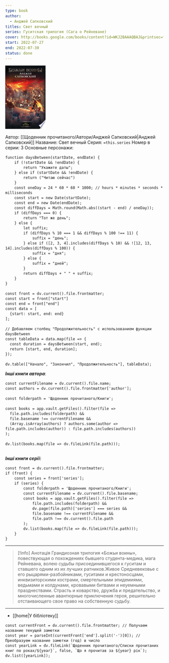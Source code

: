 ```yaml
---
type: book
author:
  - Анджей Сапковский
titles: Свет вечный
series: Гуситская трилогия (Сага о Рейневане)
cover: http://books.google.com/books/content?id=WKJ2BAAAQBAJ&printsec=frontcover&img=1&zoom=1&edge=curl&source=gbs_api
start: 2022-07-27
end: 2022-07-30
status: done
---
```

![cover|150](media/cover!150-25.jpg)

Автор: [[Щоденник прочитаного/Автори/Анджей Сапковский|Анджей Сапковский]]
Название: Свет вечный
Серия:  `=this.series`
Номер в серии: 3
Основные персонажи:

```dataviewjs
function daysBetween(startDate, endDate) {
	if (!startDate && !endDate) { 
		return "Укажите даты"; 
	} else if (startDate && !endDate) {
		return ("Читаю сейчас")
	}
	const oneDay = 24 * 60 * 60 * 1000; // hours * minutes * seconds * milliseconds
	const start = new Date(startDate);
	const end = new Date(endDate);
	const diffDays = Math.round(Math.abs((start - end) / oneDay));
	if (diffDays === 0) {
		return "Тот же день";   
	} else {
		let suffix;     
	    if (diffDays % 10 === 1 && diffDays % 100 !== 11) {
		    suffix = "день";     
	    } else if ([2, 3, 4].includes(diffDays % 10) && ![12, 13, 14].includes(diffDays % 100)) {
			suffix = "дня";     
		} else {       
			suffix = "дней";     
		}          
		return diffDays + " " + suffix;   
	} 
}  

const front = dv.current().file.frontmatter;
const start = front["start"]
const end = front["end"]
const data = [
  {start: start, end: end}
];

// Добавляем столбец "Продолжительность" с использованием функции daysBetween
const tableData = data.map(file => {
  const duration = daysBetween(start, end);
  return [start, end, duration];
});

dv.table(["Начало", "Закончил", "Продолжительность"], tableData);
```
***Інші книги автора***:
```dataviewjs
const currentFilename = dv.current().file.name;
const authors = dv.current().file.frontmatter['author'];

const folderpath = 'Щоденник прочитаного/Книги';

const books = app.vault.getFiles().filter(file =>
  file.path.includes(folderpath) &&
  file.basename !== currentFilename &&
  (Array.isArray(authors) ? authors.some(author => file.path.includes(author)) : file.path.includes(authors))
);

dv.list(books.map(file => dv.fileLink(file.path)));


```
***Інші книги серії:***
```dataviewjs
const front = dv.current().file.frontmatter;
if (front) {
	const series = front['series'];
	if (series) {
		const folderpath = 'Щоденник прочитаного/Книги';
		const currentFilename = dv.current().file.basename;
		const books = app.vault.getFiles().filter(file =>  
			file.path.includes(folderpath) && 
			dv.page(file.path)['series'] === series && 
			file.basename !== currentFilename &&
			file.path !== dv.current().file.path 
		);
		dv.list(books.map(file => dv.fileLink(file.path)));
	}
}

```

---
>[!info] Анотація
>Грандиозная трилогия «Божьи воины», повествующая о похождениях бывшего студента-медика, мага Рейневана, волею судьбы присоединившегося к гуситам и ставшего одним из их лучших ратников.Живое Средневековье с его рыцарями-разбойниками, гуситами и крестоносцами, инквизиторскими кострами, смертельными эпидемиями, ведьмами и колдунами, кровавыми битвами и неуемными празднествами. Страсть и коварство, дружба и предательство, и многочисленные авантюрные приключения героя, решительно отстаивающего свое право на собственную судьбу.
___

- [[home|У бібліотеку]]
```dataviewjs
const currentFront = dv.current().file.frontmatter; // Получаем название текущей заметки
const year = parseInt(currentFront['end'].split('-')[0]); // Преобразуем название заметки (год) в число
const yearLink = dv.fileLink(`Щоденник прочитаного/Списки прочитаних книг по роках/${year}`, false, `Що я прочитав за ${year} рік`);
dv.list([yearLink]);
```